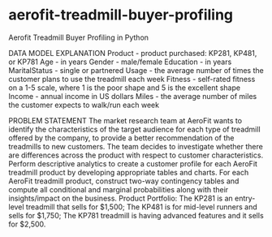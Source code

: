# aerofit-treadmill-buyer-profiling
Aerofit Treadmill Buyer Profiling in Python

DATA MODEL EXPLANATION
Product - product purchased: KP281, KP481, or KP781
Age - in years
Gender - male/female
Education - in years
MaritalStatus - single or partnered
Usage - the average number of times the customer plans to use the treadmill each week
Fitness - self-rated fitness on a 1-5 scale, where 1 is the poor shape and 5 is the excellent shape
Income - annual income in US dollars
Miles - the average number of miles the customer expects to walk/run each week

PROBLEM STATEMENT
The market research team at AeroFit wants to identify the characteristics of the target audience for each type of treadmill offered by the company, to provide a better recommendation of the treadmills to new customers. The team decides to investigate whether there are differences across the product with respect to customer characteristics.
Perform descriptive analytics to create a customer profile for each AeroFit treadmill product by developing appropriate tables and charts. For each AeroFit treadmill product, construct two-way contingency tables and compute all conditional and marginal probabilities along with their insights/impact on the business.
Product Portfolio:
The KP281 is an entry-level treadmill that sells for $1,500;
The KP481 is for mid-level runners and sells for $1,750;
The KP781 treadmill is having advanced features and it sells for $2,500.

